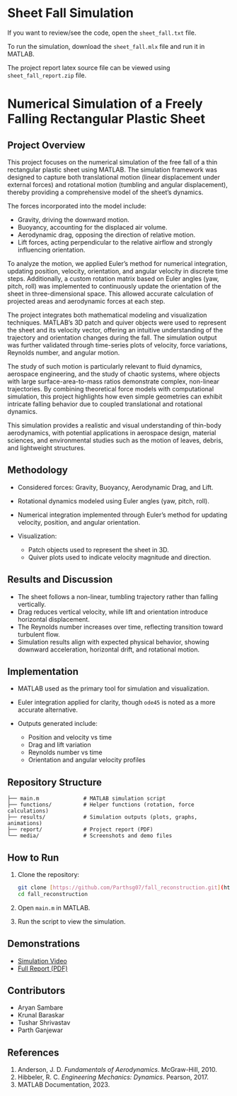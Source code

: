 # Sheet Fall Simulation

If you want to review/see the code, open the `sheet_fall.txt` file.

To run the simulation, download the `sheet_fall.mlx` file and run it in MATLAB.

The project report latex source file can be viewed using `sheet_fall_report.zip` file.

# Numerical Simulation of a Freely Falling Rectangular Plastic Sheet

## Project Overview

This project focuses on the numerical simulation of the free fall of a thin rectangular plastic sheet using MATLAB. The simulation framework was designed to capture both translational motion (linear displacement under external forces) and rotational motion (tumbling and angular displacement), thereby providing a comprehensive model of the sheet’s dynamics.

The forces incorporated into the model include:
  * Gravity, driving the downward motion.
  * Buoyancy, accounting for the displaced air volume.
  * Aerodynamic drag, opposing the direction of relative motion.
  * Lift forces, acting perpendicular to the relative airflow and strongly influencing orientation.

To analyze the motion, we applied Euler’s method for numerical integration, updating position, velocity, orientation, and angular velocity in discrete time steps. Additionally, a custom rotation matrix based on Euler angles (yaw, pitch, roll) was implemented to continuously update the orientation of the sheet in three-dimensional space. This allowed accurate calculation of projected areas and aerodynamic forces at each step.

The project integrates both mathematical modeling and visualization techniques. MATLAB’s 3D patch and quiver objects were used to represent the sheet and its velocity vector, offering an intuitive understanding of the trajectory and orientation changes during the fall. The simulation output was further validated through time-series plots of velocity, force variations, Reynolds number, and angular motion.

The study of such motion is particularly relevant to fluid dynamics, aerospace engineering, and the study of chaotic systems, where objects with large surface-area-to-mass ratios demonstrate complex, non-linear trajectories. By combining theoretical force models with computational simulation, this project highlights how even simple geometries can exhibit intricate falling behavior due to coupled translational and rotational dynamics.

This simulation provides a realistic and visual understanding of thin-body aerodynamics, with potential applications in aerospace design, material sciences, and environmental studies such as the motion of leaves, debris, and lightweight structures.

## Methodology

* Considered forces: Gravity, Buoyancy, Aerodynamic Drag, and Lift.
* Rotational dynamics modeled using Euler angles (yaw, pitch, roll).
* Numerical integration implemented through Euler’s method for updating velocity, position, and angular orientation.
* Visualization:

  * Patch objects used to represent the sheet in 3D.
  * Quiver plots used to indicate velocity magnitude and direction.

## Results and Discussion

* The sheet follows a non-linear, tumbling trajectory rather than falling vertically.
* Drag reduces vertical velocity, while lift and orientation introduce horizontal displacement.
* The Reynolds number increases over time, reflecting transition toward turbulent flow.
* Simulation results align with expected physical behavior, showing downward acceleration, horizontal drift, and rotational motion.

## Implementation

* MATLAB used as the primary tool for simulation and visualization.
* Euler integration applied for clarity, though `ode45` is noted as a more accurate alternative.
* Outputs generated include:

  * Position and velocity vs time
  * Drag and lift variation
  * Reynolds number vs time
  * Orientation and angular velocity profiles


## Repository Structure

```
├── main.m              # MATLAB simulation script
├── functions/          # Helper functions (rotation, force calculations)
├── results/            # Simulation outputs (plots, graphs, animations)
├── report/             # Project report (PDF)
└── media/              # Screenshots and demo files
```

## How to Run

1. Clone the repository:

   ```bash
   git clone [https://github.com/Parthsg07/fall_reconstruction.git](https://github.com/krunalbaraskar/fall_sheet.git)
   cd fall_reconstruction
   ```
2. Open `main.m` in MATLAB.
3. Run the script to view the simulation.


## Demonstrations

* [Simulation Video](https://drive.google.com/file/d/1vzIcBk4iMInSkBwa29zoJhYEqewebG7Q/view?usp=sharing)
* [Full Report (PDF)](./report/sheet_fall_report.pdf)

## Contributors

* Aryan Sambare
* Krunal Baraskar
* Tushar Shrivastav
* Parth Ganjewar

## References

1. Anderson, J. D. *Fundamentals of Aerodynamics*. McGraw-Hill, 2010.
2. Hibbeler, R. C. *Engineering Mechanics: Dynamics*. Pearson, 2017.
3. MATLAB Documentation, 2023.
